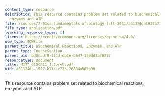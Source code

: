 ```yaml
---
content_type: resource
description: This resource contains problem set related to biochemical reactions,
  enzymes and ATP.
file: /courses/7-01sc-fundamentals-of-biology-fall-2011/a61124da1927b71dc73326804a802b39_MIT7_01SCF11_1.5prob.pdf
file_type: application/pdf
learning_resource_types: []
license: https://creativecommons.org/licenses/by-nc-sa/4.0/
ocw_type: OCWFile
parent_title: Biochemical Reactions, Enzymes, and ATP
parent_type: CourseSection
parent_uid: bd3cadf9-7b4d-db1e-b647-150dd3af6877
resourcetype: Document
title: MIT7_01SCF11_1.5prob.pdf
uid: a61124da-1927-b71d-c733-26804a802b39
---
```

This resource contains problem set related to biochemical reactions, enzymes and ATP.